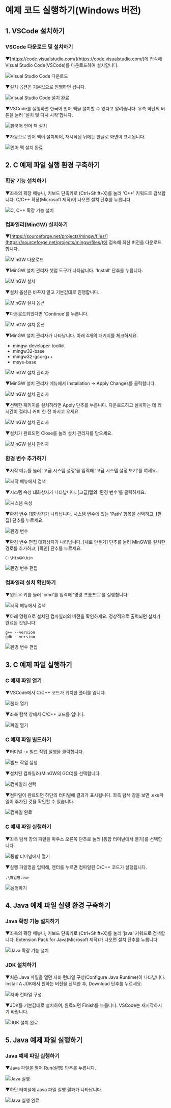 # 예제 코드 실행하기(Windows 버전)

## 1. VSCode 설치하기

### VSCode 다운로드 및 설치하기

▼[https://code.visualstudio.com/](https://code.visualstudio.com/)에 접속해 Visual Studio Code(VSCode)를 다운로드하여 설치합니다.

![Visual Studio Code 다운로드](./img/vscode_000.png)

▼설치 옵션은 기본값으로 진행하면 됩니다.

![Visual Studio Code 설치 완료](./img/vscode_001.png)

▼VSCode를 실행하면 한국어 언어 팩을 설치할 수 있다고 알려줍니다. 우측 하단의 버튼을 눌러 '설치 및 다시 시작'합니다.

![한국어 언어 팩 설치](./img/vscode_002.png)

▼자동으로 언어 팩이 설치되어, 재시작된 뒤에는 한글로 화면이 표시됩니다.

![언어 팩 설치 완료](./img/vscode_003.png)

## 2. C 예제 파일 실행 환경 구축하기

### 확장 기능 설치하기

▼좌측의 확장 메뉴나, 키보드 단축키로 (Ctrl+Shift+X)를 눌러 'C++' 키워드로 검색합니다. C/C++ 확장(Microsoft 제작)이 나오면 설치 단추를 누릅니다.

![C, C++ 확장 기능 설치](./img/vscode_005.png)

### 컴파일러(MinGW) 설치하기

▼[https://sourceforge.net/projects/mingw/files/](https://sourceforge.net/projects/mingw/files/)에 접속해 최신 버전을 다운로드합니다.

![MinGW 다운로드](./img/vscode_008.png)

▼MinGW 설치 관리자 셋업 도구가 나타납니다. 'Install' 단추를 누릅니다.

![MinGW 설치](./img/vscode_009.png)

▼설치 옵션은 바꾸지 말고 기본값대로 진행합니다.

![MinGW 설치 옵션](./img/vscode_010.png)

▼다운로드되었다면 'Continue'를 누릅니다.

![MinGW 설치 옵션](./img/vscode_011.png)

▼MinGW 설치 관리자가 나타납니다. 아래 4개의 패키지를 체크하세요.

- mingw-developer-toolkit
- mingw32-base
- mingw32-gcc-g++
- msys-base

![MinGW 설치 관리자](./img/vscode_012.png)

▼MinGW 설치 관리자 메뉴에서 Installation -> Apply Changes를 클릭합니다.

![MinGW 설치 관리자](./img/vscode_013.png)

▼선택한 패키지를 설치하려면 Apply 단추를 누릅니다. 다운로드하고 설치하는 데 꽤 시간이 걸리니 커피 한 잔 마시고 오세요.

![MinGW 설치 관리자](./img/vscode_014.png)

▼설치가 완료되면 Close를 눌러 설치 관리자를 닫으세요.

![MinGW 설치 관리자](./img/vscode_015.png)

### 환경 변수 추가하기

▼시작 메뉴를 눌러 '고급 시스템 설정'을 입력해 '고급 시스템 설정 보기'를 여세요.

![시작 메뉴에서 검색](./img/vscode_016.png)

▼시스템 속성 대화상자가 나타납니다. [고급]탭의 '환경 변수'를 클릭하세요.

![시스템 속성](./img/vscode_017.png)

▼환경 변수 대화상자가 나타납니다. 시스템 변수에 있는 'Path' 항목을 선택하고, [편집] 단추를 누르세요.

![환경 변수](./img/vscode_019.png)

▼환경 변수 편집 대화상자가 나타납니다. [새로 만들기] 단추를 눌러 MinGW를 설치한 경로를 추가하고, [확인] 단추를 누르세요.

    C:\MinGW\bin

![환경 변수 편집](./img/vscode_020.png)

### 컴파일러 설치 확인하기

▼윈도우 키를 눌러 'cmd'를 입력해 '명령 프롬프트'를 실행합니다.

![시작 메뉴에서 검색](./img/vscode_021.png)

▼아래 명령으로 설치된 컴파일러의 버전을 확인하세요. 정상적으로 출력되면 설치가 완료된 것입니다.

    g++ --version
    gdb --version

![환경 변수 편집](./img/vscode_022.png)

## 3. C 예제 파일 실행하기

### C 예제 파일 열기

▼VSCode에서 C/C++ 코드가 위치한 폴더를 엽니다.

![폴더 열기](./img/vscode_006.png)

▼좌측 탐색 창에서 C/C++ 코드를 엽니다.

![파일 열기](./img/vscode_007.png)

### C 예제 파일 빌드하기

▼터미널 -> 빌드 작업 실행을 클릭합니다.

![빌드 작업 실행](./img/vscode_023.png)

▼설치된 컴파일러(MinGW의 GCC)를 선택합니다.

![컴파일러 선택](./img/vscode_024.png)

▼컴파일이 완료되면 하단의 터미널에 결과가 표시됩니다. 좌측 탐색 창을 보면 .exe파일이 추가된 것을 확인할 수 있습니다.

![컴파일 완료](./img/vscode_025.png)

### C 예제 파일 실행하기

▼좌측 탐색 창의 파일을 마우스 오른쪽 단추로 눌러 [통합 터미널에서 열기]를 선택합니다.

![통합 터미널에서 열기](./img/vscode_027.png)

▼실행 파일명을 입력해, 엔터를 누르면 컴파일된 C/C++ 코드가 실행됩니다.

    .\파일명.exe

![실행하기](./img/vscode_028.png)

## 4. Java 예제 파일 실행 환경 구축하기

### Java 확장 기능 설치하기

▼좌측의 확장 메뉴나, 키보드 단축키로 (Ctrl+Shift+X)를 눌러 'java' 키워드로 검색합니다. Extension Pack for Java(Microsoft 제작)가 나오면 설치 단추를 누릅니다.

![Java 확장 기능 설치](./img/vscode_029.png)

### JDK 설치하기

▼처음 Java 파일을 열면 자바 런타일 구성(Configure Java Runtime)이 나타납니다. Install A JDK에서 원하는 버전을 선택한 후, Download 단추를 누르세요.

![자바 런타일 구성](./img/vscode_037.png)

▼JDK를 기본값대로 설치하여, 완료되면 Finish를 누릅니다. VSCode는 재시작하시기 바랍니다.

![JDK 설치 완료](./img/vscode_039.png)

## 5. Java 예제 파일 실행하기

### Java 예제 파일 실행하기

▼Java 파일을 열어 Run(실행) 단추를 누릅니다.

![Java 실행](./img/vscode_040.png)

▼하단 터미널에 Java 파일 실행 결과가 나타납니다.

![Java 실행 완료](./img/vscode_041.png)
